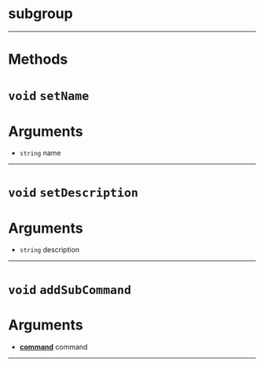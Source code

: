 # subgroup


---
# Methods
# `void` `setName`

# Arguments
* `string` name  

---
# `void` `setDescription`

# Arguments
* `string` description  

---
# `void` `addSubCommand`

# Arguments
* **[command](https://github.com/devonium/gm-discordAPI/blob/doc/command.md#command)** command  

---
